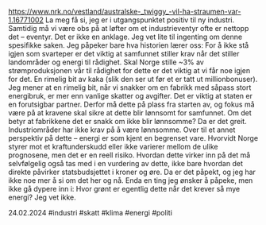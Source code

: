 https://www.nrk.no/vestland/australske-_twiggy_-vil-ha-straumen-var-1.16771002
La meg få si, jeg er i utgangspunktet positiv til ny industri. Samtidig må vi være obs på at løfter om et industrieventyr ofte er nettopp det – eventyr.
Det er ikke en anklage. Jeg vet lite til ingenting om denne spesifikke saken. Jeg påpeker bare hva historien lærer oss: For å ikke stå igjen som svarteper er det viktig at samfunnet stiller krav når det stiller landområder og energi til rådighet.
Skal Norge stille ~3% av strømproduksjonen vår til rådighet for dette er det viktig at vi får noe igjen for det. En rimelig bit av kaka (slik den ser ut før et er tatt ut millionbonuser). Jeg mener at en rimelig bit, når vi snakker om en fabrikk med såpass stort energibruk, er mer enn vanlige skatter og avgifter.
Det er viktig at staten er en forutsigbar partner. Derfor må dette på plass fra starten av, og fokus må være på at kravene skal sikre at dette blir lønnsomt for samfunnet. Om det betyr at fabrikkene det er snakk om ikke blir lønnsomme? Da er det greit. Industriområder har ikke krav på å være lønnsomme.
Over til et annet perspektiv på dette – energi er som kjent en begrenset vare. Hvorvidt Norge styrer mot et kraftunderskudd eller ikke varierer mellom de ulike prognosene, men det er en reell risiko.
Hvordan dette virker inn på det må selvfølgelig også tas med i en vurdering av dette, ikke bare hvordan det direkte påvirker statsbudsjettet i kroner og øre. Da er det påpekt, og jeg har ikke noe mer å si om det her og nå.
Enda en ting jeg ønsker å påpeke, men ikke gå dypere inn i: Hvor grønt er egentlig dette når det krever så mye energi? Jeg vet ikke.

24.02.2024
#industri #skatt #klima #energi #politi 